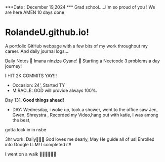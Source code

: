 ***Date : December 19,2024 *** Grad school.....I'm so proud of you !  We are here AMEN
10 days done
# RolandeU.github.io!

A portfolio GitHub webpage with a few bits of my work throughout my career. And daily journal logs....


Daily Notes
💚 Imana ninziza Cyane! 
💚 Starting a Neetcode 3 problems a day journey!

I HIT 2K COMMITS YAY!!!

- Occasion: 24', Started TY 
- MIRACLE: GOD will provide always 100%.

Day 131. **Good things ahead!** 
- DAY: Wednesday, i woke up, took a shower, went to the office saw Jen, Gwen, Shreystra , Recorded my Video,hang out with katie, I was among the best, 

gotta lock in in nsbe

3hr work: Daily💚💚💚
God loves me dearly, May He guide all of  us!
Enrolled into Google LLM! I completed it!!

I went on a walk 💚💚💚💚💚💚
